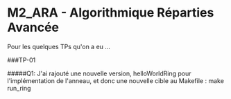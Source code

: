 # M2_ARA - Algorithmique Réparties Avancée

Pour les quelques TPs qu'on a eu ...

###TP-01

#####Q1:
J'ai rajouté une nouvelle version, helloWorldRing pour l'implémentation
de l'anneau, et donc une nouvelle cible au Makefile : make run_ring
